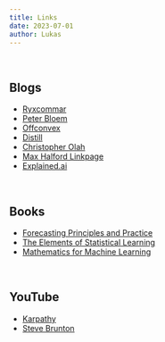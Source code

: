 ```yaml
---
title: Links
date: 2023-07-01 
author: Lukas
---
```


<br> 

## Blogs

* [Ryxcommar](https://ryxcommar.com/)
* [Peter Bloem](https://peterbloem.nl/blog/)
* [Offconvex](https://offconvex.org)
* [Distill](https://distill.pub/)
* [Christopher Olah](https://colah.github.io/)
* [Max Halford Linkpage](https://maxhalford.github.io/links/)
* [Explained.ai](https://explained.ai/)

<br>   

## Books

* [Forecasting Principles and Practice](https://otexts.com/fpp3/)
* [The Elements of Statistical Learning](https://hastie.su.domains/Papers/ESLII.pdf)
* [Mathematics for Machine Learning](https://mml-book.github.io/book/mml-book.pdf)

<br>  

## YouTube

* [Karpathy](https://www.youtube.com/@AndrejKarpathy)
* [Steve Brunton](https://www.youtube.com/@Eigensteve)
